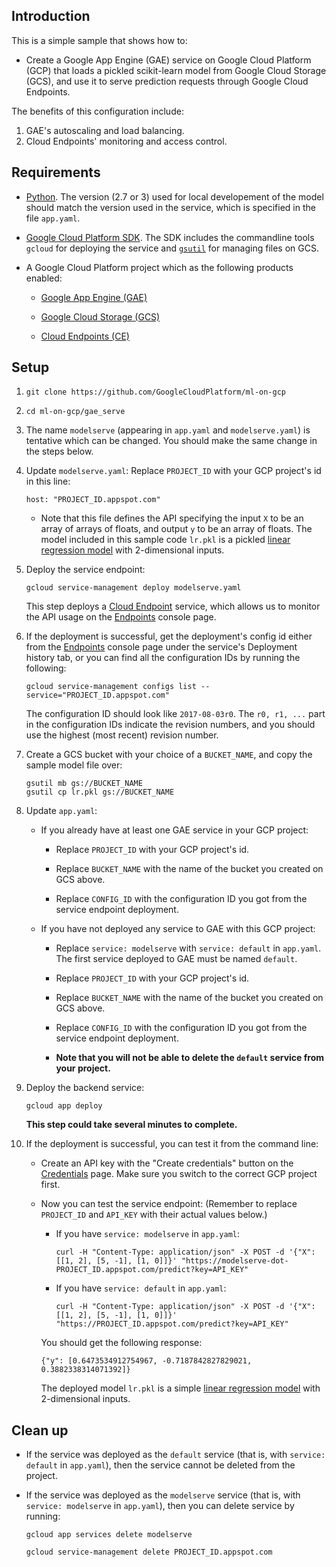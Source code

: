 
## Introduction

This is a simple sample that shows how to:

- Create a Google App Engine (GAE) service on Google Cloud Platform (GCP) that loads a pickled scikit-learn model from Google Cloud Storage (GCS), and use it to serve prediction requests through Google Cloud Endpoints.

The benefits of this configuration include:

1. GAE's autoscaling and load balancing.
1. Cloud Endpoints' monitoring and access control.


## Requirements

- [Python](https://www.python.org/).  The version (2.7 or 3) used for local developement of the model should match the version used in the service, which is specified in the file `app.yaml`.

- [Google Cloud Platform SDK](https://cloud.google.com/sdk/).  The SDK includes the commandline tools `gcloud` for deploying the service and [`gsutil`](https://cloud.google.com/storage/docs/gsutil) for managing files on GCS.

- A Google Cloud Platform project which as the following products enabled:

    - [Google App Engine (GAE)](https://cloud.google.com/appengine/)

    - [Google Cloud Storage (GCS)](https://cloud.google.com/storage/)

    - [Cloud Endpoints (CE)](https://cloud.google.com/endpoints/)


## Setup

1. `git clone https://github.com/GoogleCloudPlatform/ml-on-gcp`

1. `cd ml-on-gcp/gae_serve`

1. The name `modelserve` (appearing in `app.yaml` and `modelserve.yaml`) is tentative which can be changed.  You should make the same change in the steps below.

1. Update `modelserve.yaml`:  Replace `PROJECT_ID` with your GCP project's id in this line:

    `host: "PROJECT_ID.appspot.com"`

    * Note that this file defines the API specifying the input `X` to be an array of arrays of floats, and output `y` to be an array of floats.  The model included in this sample code `lr.pkl` is a pickled [linear regression model](http://scikit-learn.org/stable/modules/generated/sklearn.linear_model.LinearRegression.html) with 2-dimensional inputs.

1. Deploy the service endpoint:

    `gcloud service-management deploy modelserve.yaml`

    This step deploys a [Cloud Endpoint](https://cloud.google.com/endpoints/) service, which allows us to monitor the API usage on the [Endpoints](https://console.cloud.google.com/endpoints) console page.

1. If the deployment is successful, get the deployment's config id either from the [Endpoints](https://console.cloud.google.com/endpoints) console page under the service's Deployment history tab, or you can find all the configuration IDs by running the following:

    `gcloud service-management configs list --service="PROJECT_ID.appspot.com"`

    The configuration ID should look like `2017-08-03r0`.  The `r0, r1, ...` part in the configuration IDs indicate the revision numbers, and you should use the highest (most recent) revision number.

1. Create a GCS bucket with your choice of a `BUCKET_NAME`, and copy the sample model file over:

    ```
    gsutil mb gs://BUCKET_NAME
    gsutil cp lr.pkl gs://BUCKET_NAME
    ```

1. Update `app.yaml`:

    * If you already have at least one GAE service in your GCP project:

        - Replace `PROJECT_ID` with your GCP project's id.

        - Replace `BUCKET_NAME` with the name of the bucket you created on GCS above.

        - Replace `CONFIG_ID` with the configuration ID you got from the service endpoint deployment.

    * If you have not deployed any service to GAE with this GCP project:

        - Replace `service: modelserve` with `service: default` in `app.yaml`.  The first service deployed to GAE must be named `default`.

        - Replace `PROJECT_ID` with your GCP project's id.

        - Replace `BUCKET_NAME` with the name of the bucket you created on GCS above.

        - Replace `CONFIG_ID` with the configuration ID you got from the service endpoint deployment.

        - **Note that you will not be able to delete the `default` service from your project.**

1. Deploy the backend service:

    `gcloud app deploy`

    **This step could take several minutes to complete.**


1. If the deployment is successful, you can test it from the command line:

    - Create an API key with the "Create credentials" button on the [Credentials](https://console.cloud.google.com/apis/credentials) page.  Make sure you switch to the correct GCP project first.

    - Now you can test the service endpoint: (Remember to replace `PROJECT_ID` and `API_KEY` with their actual values below.)

        * If you have `service: modelserve` in `app.yaml`:

            `curl -H "Content-Type: application/json" -X POST -d '{"X": [[1, 2], [5, -1], [1, 0]]}' "https://modelserve-dot-PROJECT_ID.appspot.com/predict?key=API_KEY"`

        * If you have `service: default` in `app.yaml`:

            `curl -H "Content-Type: application/json" -X POST -d '{"X": [[1, 2], [5, -1], [1, 0]]}' "https://PROJECT_ID.appspot.com/predict?key=API_KEY"`

        You should get the following response:

        `{"y": [0.6473534912754967, -0.7187842827829021, 0.3882338314071392]}`

        The deployed model `lr.pkl` is a simple [linear regression model](http://scikit-learn.org/stable/modules/generated/sklearn.linear_model.LinearRegression.html) with 2-dimensional inputs.


## Clean up

* If the service was deployed as the `default` service (that is, with `service: default` in `app.yaml`), then the service cannot be deleted from the project.

* If the service was deployed as the `modelserve` service (that is, with `service: modelserve` in `app.yaml`), then you can delete service by running:

    `gcloud app services delete modelserve`

    `gcloud service-management delete PROJECT_ID.appspot.com`
